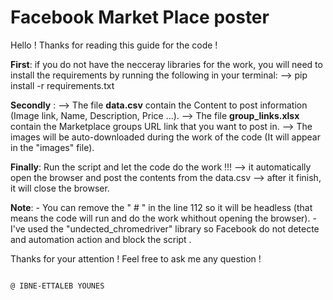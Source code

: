# Facebook Market Place poster
Hello !
Thanks for reading this guide for the code !

**First**: if you do not have the necceray libraries for the work, you will need to install the requirements by running the following in your terminal:
    --> pip install -r requirements.txt

**Secondly** : 
--> The file **data.csv** contain the Content to post information (Image link, Name, Description, Price ...).
--> The file **group_links.xlsx** contain the Marketplace groups URL link that you want to post in.
--> The images will be auto-downloaded during the work of the code (It will appear in the "images" file).

**Finally**:
Run the script and let the code do the work !!!
    --> it automatically open the browser and post the contents from the data.csv
    --> after it finish, it will close the browser.

**Note**:
    - You can remove the " # " in the line 112 so it will be headless (that means the code will run and do the work whithout opening the browser).
    - I've used the "undected_chromedriver" library so Facebook do not detecte and automation action and block the script .


Thanks for your attention !
Feel free to ask me any question !

                                                                                        
                                                                                        @ IBNE-ETTALEB YOUNES